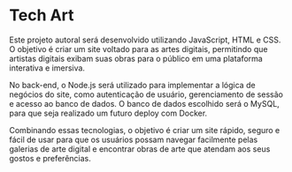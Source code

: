 # Tech Art
Este projeto autoral será desenvolvido utilizando JavaScript, HTML e CSS. O objetivo é criar um site voltado para as artes digitais, permitindo que artistas digitais exibam suas obras para o público em uma plataforma interativa e imersiva.

No back-end, o Node.js será utilizado para implementar a lógica de negócios do site, como autenticação de usuário, gerenciamento de sessão e acesso ao banco de dados. O banco de dados escolhido será o MySQL, para que seja realizado um futuro deploy com Docker.

Combinando essas tecnologias, o objetivo é criar um site rápido, seguro e fácil de usar para que os usuários possam navegar facilmente pelas galerias de arte digital e encontrar obras de arte que atendam aos seus gostos e preferências.
